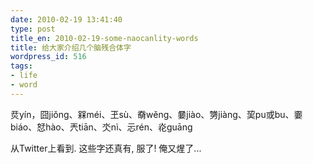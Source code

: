 ```yaml
---
date: 2010-02-19 13:41:40
type: post
title_en: 2010-02-19-some-naocanlity-words
title: 给大家介绍几个脑残合体字
wordpress_id: 516
tags:
- life
- word
---
```


烎yín，囧jiǒng、槑méi、玊sù、奣wěng、嘦jiào、勥jiàng、巭pu或bu、嫑biáo、恏hào、兲tiān、氼nì、忈rén、炛guāng

从Twitter上看到. 这些字还真有, 服了! 俺又煋了...
